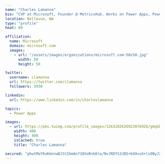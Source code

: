 ```yaml
---
name: "Charles Lamanna"
bio: "CVP at Microsoft, Founder @ MetricsHub. Works on Power Apps, Power Automate, Power Virtual Agent, Common Data Service and Dynamics 365."
location: Bellevue, WA
type: "profile"
heat: 89

affiliation:
  name: Microsoft
  domain: microsoft.com
  images:
    - url: "/assets/images/organizations/microsoft.com-50x50.jpg"
      width: 50
      height: 50

twitter:
  username: clamanna
  url: https://twitter.com/clamanna
  followers: 3930

linkedin:
  url: https://www.linkedin.com/in/charleslamanna

topics:
  - Power Apps

images:
  - url: https://pbs.twimg.com/profile_images/1263202626922876928/g6qGbHZ-_400x400.jpg
    width: 400
    height: 400
    isCached: true
    title: "Charles Lamanna"

secured: "pbwtMeY0uKmnnwBJtCGhmAn710XoRnb6le/NvJRDYS3JB5+b49vuX+ls0ByJXxhrwhvhWjE9IYMKOxWkLh1tGF0jCOSD2am9ICn7CVlyomiK6U1djar3Ay6jrbb9L6lJoiyGH9qE1KBWCgv8sLeeQVQsluegVa4wM7ZYY35B5TLPk90E/P+DwoWC7lmO2k7I/HQ3BCujSd5lEgnPHRyRGVgNtCZqvMNYjuhuiKZGWpfTUYtEC4DpRSo8pVj5PGsVvBSb+/R+NrCs570/YqARr9ifydZ4Ma0YQ8Y5vdp9vmh+WRpsUnY5k4XzBvPQgkvtsK5gA/elbP1u9pEtpyKVhCAn16NfkZ+tgvbIp1stmW9Gnv8p+xMuf5ZwV21RZ2OAcQMSxnT1PMcHvZ91aHMxdYqXsnijrZY0m09vyHBocl4=;Oo9kT8HiCa/usYnjNxDZ2g=="
---
```


